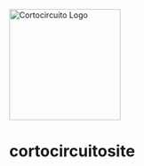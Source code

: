 
<img src='./CORTO_CIRCUITO.png' alt="Cortocircuito Logo" width='200' className="h-10" />

# cortocircuitosite
